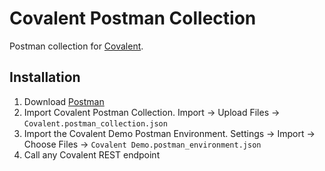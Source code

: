 # Covalent Postman Collection

Postman collection for [Covalent](https://www.covalenthq.com/docs/api/).

## Installation

1. Download [Postman](https://postman.com)
1. Import Covalent Postman Collection. Import -> Upload Files -> `Covalent.postman_collection.json`
1. Import the Covalent Demo Postman Environment. Settings -> Import -> Choose Files -> `Covalent Demo.postman_environment.json`
1. Call any Covalent REST endpoint

